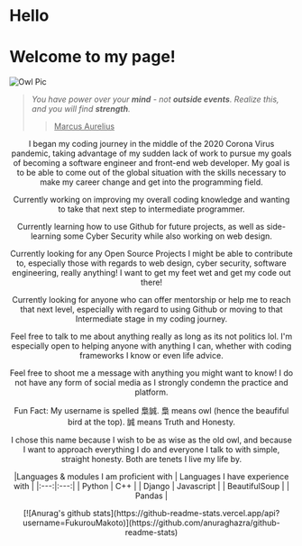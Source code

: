 # **Hello**
# **Welcome to my page!**

![Owl Pic](https://i2.wp.com/ornithology.com/wp-content/uploads/2016/01/owl-eyes.jpg)


>*You have power over your **mind** - not **outside events**.* 
>*Realize this, and you will find **strength**.*
>><ins>Marcus Aurelius</ins>

<p align="center">I began my coding journey in the middle of the 2020 Corona Virus pandemic, taking advantage of my sudden lack of work to pursue my goals of becoming a software engineer and front-end web developer. 
My goal is to be able to come out of the global situation with the skills necessary to make my career change and get into the programming field. </p>


<p align="center">Currently working on improving my overall coding knowledge and wanting to take that next step to intermediate programmer.</p> 

<p align="center">Currently learning how to use Github for future projects, as well as side-learning some Cyber Security while also working on web design.</p>

<p align="center">Currently looking for any Open Source Projects I might be able to contribute to, especially those with regards to web design, cyber security, software engineering, really anything! I want to get my feet wet and get my code out there! </p>

<p align="center">Currently looking for anyone who can offer mentorship or help me to reach that next level, especially with regard to using Github or moving to that Intermediate stage in my coding journey.</p>

<p align="center">Feel free to talk to me about anything really as long as its not politics lol. 
I'm especially open to helping anyone with anything I can, whether with coding frameworks I know or even life advice. </p>

<p align="center">Feel free to shoot me a message with anything you might want to know! I do not have any form of social media as I strongly condemn the practice and platform.</p>

<p align="center">Fun Fact: 
My username is spelled 梟誠. 
梟 means owl (hence the beaufiful bird at the top).
誠 means Truth and Honesty.</p> 

<p align="center">I chose this name because I wish to be as wise as the old owl, and because I want to approach everything I do and everyone I talk to with simple, straight honesty. Both are tenets I live my life by. </p>

<p align="center">
|Languages & modules I am proficient with | Languages I have experience with | 
|:---:|:---:|
| Python | C++ | 
| Django | Javascript | 
| BeautifulSoup | 
| Pandas |  
</p>
<p align="center">[![Anurag's github stats](https://github-readme-stats.vercel.app/api?username=FukurouMakoto)](https://github.com/anuraghazra/github-readme-stats)
</p>